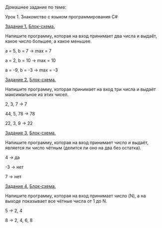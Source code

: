Домашнее задание по теме:

Урок 1. Знакомство с языком программирования С#

[Задание 1.](Task1/Program.cs) [Блок-схема.](Task1/Task1.drawio.png)

Напишите программу, которая на вход принимает два числа и выдаёт, какое число большее, а какое меньшее.

a = 5, b = 7 -> max = 7

a = 2, b = 10 -> max = 10

a = -9, b = -3 -> max = -3

[Задание 2.](Task2/Program.cs) [Блок-схема.](Task2/Task2.drawio.png)

Напишите программу, которая принимает на вход три числа и выдаёт максимальное из этих чисел.

2, 3, 7 -> 7

44, 5, 78 -> 78

22, 3, 9 -> 22

[Задание 3.](Task3/Program.cs) [Блок-схема.](Task3/Task3.drawio.png)

Напишите программу, которая на вход принимает число и выдаёт, является ли число чётным (делится ли оно на два без остатка).

4 -> да

-3 -> нет

7 -> нет

[Задание 4.](Task4/Program.cs) [Блок-схема.](Task4/Task4.drawio.png)

Напишите программу, которая на вход принимает число (N), а на выходе показывает все чётные числа от 1 до N.

5 -> 2, 4

8 -> 2, 4, 6, 8